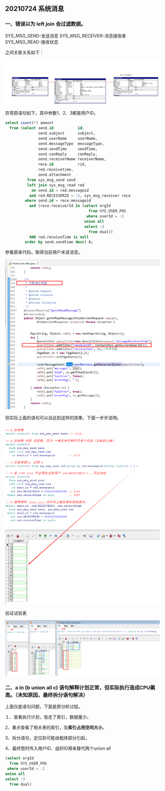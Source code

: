 ## 20210724 系统消息

### 一、错误以为 left join 会过滤数据。

SYS_MSG_SEND-发送消息
SYS_MSG_RECEIVER-消息接收者
SYS_MSG_READ-接收状态

之间关联关系如下：

![image-20210723234554281](oracle异常-系统消息.assets/image-20210723234554281.png)

异常原语句如下，其中参数1、2、3都是用户ID。

```sql
select count(*) amount
  from (select send.id           id,
               send.subject      subject,
               send.userName     userName,
               send.messageType  messageType,
               send.sendTime     sendTime,
               send.canReply     canReply,
               send.receiverName receiverName,
               rece.id           rid,
               red.receivetime,
               send.attachment
          from sys_msg_send send
          left join sys_msg_read red
            on send.id = red.messageid
           and red.RECEIVERID = :1, sys_msg_receiver rece
         where send.id = rece.messageid
           and (rece.receiverId in (select orgId
                                      from SYS_USER_POS
                                     where userId = :2
                                    union all
                                    select :3
                                      from dual))
           AND red.receiveTime is null
         order by send.sendtime desc) A;
```

参看原来代码，取得当前用户未读消息。

![image-20210723235238341](oracle异常-系统消息.assets/image-20210723235238341.png)



但实际上面的语句可以没达到这样的效果，下面一步步说明。

![image-20210724002521203](oracle异常-系统消息.assets/image-20210724002521203.png)

验证试验表

![image-20210724003457186](oracle异常-系统消息.assets/image-20210724003457186.png)

### 二、a in (b union all c) 语句解释计划正常，但实际执行造成CPU飙高。（未知原因，最终拆分语句解决）

上面仅是语句问题，下面是原分析过程。

１、查看执行计划，皆走了索引，数据量少。

2、重点查看了相关表的索引，及**索引占用空间大小**。

3、拆分语句，定位到可能由粗体部分引起，

4、最终暂时传入用户ID、组织ID用来替代两个union all

```sql
(select orgId
  from SYS_USER_POS
 where userId = :2
union all
select :3
  from dual)
```

